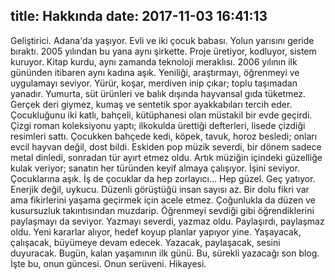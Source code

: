 title: Hakkında
date: 2017-11-03 16:41:13
---
Geliştirici.
Adana'da yaşıyor.
Evli ve iki çocuk babası.
Yolun yarısını geride bıraktı.
2005 yılından bu yana aynı şirkette.
Proje üretiyor, kodluyor, sistem kuruyor.
Kitap kurdu, aynı zamanda teknoloji meraklısı.
2006 yılının ilk gününden itibaren aynı kadına aşık.
Yeniliği, araştırmayı, öğrenmeyi ve uygulamayı seviyor.
Yürür, koşar, merdiven inip çıkar; toplu taşımadan yanadır.
Yumurta, süt ürünleri ve balık dışında hayvansal gıda tüketmez.
Gerçek deri giymez, kumaş ve sentetik spor ayakkabıları tercih eder.
Çocukluğunu iki katlı, bahçeli, kütüphanesi olan müstakil bir evde geçirdi.
Çizgi roman koleksiyonu yaptı; ilkokulda ürettiği defterleri, lisede çizdiği resimleri sattı.
Çocukken bahçede kedi, köpek, tavuk, horoz besledi; onları evcil hayvan değil, dost bildi.
Eskiden pop müzik severdi, bir dönem sadece metal dinledi, sonradan tür ayırt etmez oldu.
Artık müziğin içindeki güzelliğe kulak veriyor; sanatın her türünden keyif almaya çalışıyor.
İşini seviyor. Çocuklarına aşık. İş de çocuklar da hep zorlayıcı... Hep güzel.
Geç yatıyor. Enerjik değil, uykucu. Düzenli görüştüğü insan sayısı az.
Bir dolu fikri var ama fikirlerini yaşama geçirmek için acele etmez.
Çoğunlukla da düzen ve kusursuzluk takıntısından muzdarip.
Öğrenmeyi sevdiği gibi öğrendiklerini paylaşmayı da seviyor.
Yazmayı severdi, yazmaz oldu. Paylaşırdı, paylaşmaz oldu.
Yeni kararlar alıyor, hedef koyup planlar yapıyor yine.
Yaşayacak, çalışacak, büyümeye devam edecek.
Yazacak, paylaşacak, sesini duyuracak.
Bugün, kalan yaşamının ilk günü.
Bu, sürekli yazacağı son blog.
İşte bu, onun güncesi.
Onun serüveni.
Hikayesi.